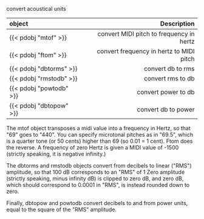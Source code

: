 convert acoustical units

|object |Description|
|:---|---:|
|{{< pdobj "mtof" >}} |convert MIDI pitch to frequency in hertz|
|{{< pdobj "ftom" >}} |convert frequency in hertz to MIDI pitch|
|{{< pdobj "dbtorms" >}} |convert db to rms|
|{{< pdobj "rmstodb" >}} |convert rms to db|
|{{< pdobj "powtodb" >}} |convert power to db|
|{{< pdobj "dbtopow" >}} |convert db to power|

The mtof object transposes a midi value into a frequency in Hertz, so that "69" goes to "440". You can specify microtonal pitches as in "69.5", which is a quarter tone (or 50 cents) higher than 69 (so 0.01 = 1 cent). Ftom does the reverse. A frequency of zero Hertz is given a MIDI value of -1500 (strictly speaking, it is negative infinity.)

The dbtorms and rmstodb objects convert from decibels to linear ("RMS") amplitude, so that 100 dB corresponds to an "RMS" of 1 Zero amplitude (strictly speaking, minus infinity dB) is clipped to zero dB, and zero dB, which should correspond to 0.0001 in "RMS", is instead rounded down to zero.

Finally, dbtopow and powtodb convert decibels to and from power units, equal to the square of the "RMS" amplitude.